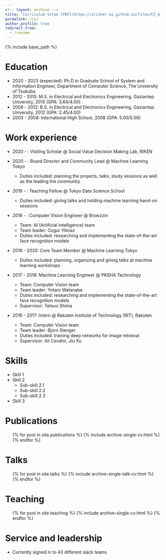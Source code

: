 ```yaml
---
<!-- layout: archive -->
title: "Curriculum Vitae [PDF](https://alisher-ai.github.io/files/CV_Alisher_Abdulkhaev.pdf)"
permalink: /cv/
author_profile: true
redirect_from:
  - /resume
---
```


{% include base_path %}

<!-- <embed src="https://alisher-ai.github.io/files/CV_Alisher_Abdulkhaev.pdf" type="application/pdf"/> -->


Education
======
* 2020 - 2023 (expected): Ph.D in Graduate School of System and Information Engineer, Department of Computer Science, The University of Tsukuba
* 2012 - 2015: M.S. in Electrical and Electronics Engineering, Gaziantep University, 2015 (GPA: 3.64/4.00)
* 2008 - 2012: B.S. in Electrical and Electronics Engineering, Gaziantep University, 2012 (GPA: 2.45/4.00)
* 2003 - 2008: International High School, 2008 (GPA: 5.00/5.00)


Work experience
======
* 2020 - : Visiting Scholar @ Social Value Decision Making Lab, RIKEN
  
* 2020 - : Board Director and Community Lead @ Machine Learning Tokyo
  * Duties included: planning the projects, talks, study sessions as well as the leading the community 

* 2019 - : Teaching Fellow @ Tokyo Data Science School
  * Duties included: giving talks and holding machine learning hand-on sessions
  
* 2018 - : Computer Vision Engineer @ Browzzin
  * Team: AI (Artificial Intelligence) team
  * Team leader: Ozgur Yilmaz
  * Duties included: researching and implementing the state-of-the-art face recognition models

* 2018 - 2020: Core Team Member @ Machine Learning Tokyo
  * Duties included: planning, organizing and giving talks at machine learning workshops
  
* 2017 - 2018: Machine Learning Engineer @ PKSHA Technology
  * Team: Computer Vision team
  * Team leader: Yotaro Watanabe
  * Duties included: researching and implementing the state-of-the-art face recognition models
  * Supervisor: Tetsuo Shima
  
  
* 2016 - 2017: Intern @ Rakuten Institute of Technology (RIT), Rakuten
  * Team: Computer Vision team
  * Team leader: Bjorn Stenger
  * Duties included: training deep networks for image retrieval
  * Supervisor: Ali Cevahir, Jiu Xu


  

  
  
Skills
======
* Skill 1
* Skill 2
  * Sub-skill 2.1
  * Sub-skill 2.2
  * Sub-skill 2.3
* Skill 3

Publications
======
  <ul>{% for post in site.publications %}
    {% include archive-single-cv.html %}
  {% endfor %}</ul>
  
Talks
======
  <ul>{% for post in site.talks %}
    {% include archive-single-talk-cv.html %}
  {% endfor %}</ul>
  
Teaching
======
  <ul>{% for post in site.teaching %}
    {% include archive-single-cv.html %}
  {% endfor %}</ul>
  
Service and leadership
======
* Currently signed in to 43 different slack teams


